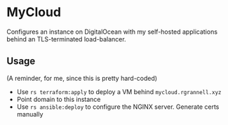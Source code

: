# MyCloud

Configures an instance on DigitalOcean with my self-hosted applications behind an TLS-terminated load-balancer.

## Usage

(A reminder, for me, since this is pretty hard-coded)

- Use `rs terraform:apply` to deploy a VM behind `mycloud.rgrannell.xyz`
- Point domain to this instance
- Use `rs ansible:deploy` to configure the NGINX server. Generate certs manually
